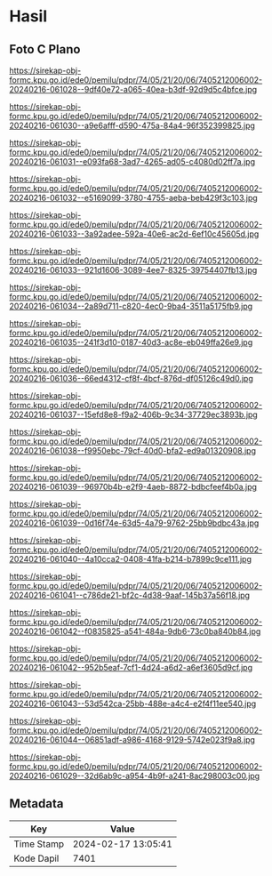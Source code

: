 # Hasil

## Foto C Plano

https://sirekap-obj-formc.kpu.go.id/ede0/pemilu/pdpr/74/05/21/20/06/7405212006002-20240216-061028--9df40e72-a065-40ea-b3df-92d9d5c4bfce.jpg

https://sirekap-obj-formc.kpu.go.id/ede0/pemilu/pdpr/74/05/21/20/06/7405212006002-20240216-061030--a9e6afff-d590-475a-84a4-96f352399825.jpg

https://sirekap-obj-formc.kpu.go.id/ede0/pemilu/pdpr/74/05/21/20/06/7405212006002-20240216-061031--e093fa68-3ad7-4265-ad05-c4080d02ff7a.jpg

https://sirekap-obj-formc.kpu.go.id/ede0/pemilu/pdpr/74/05/21/20/06/7405212006002-20240216-061032--e5169099-3780-4755-aeba-beb429f3c103.jpg

https://sirekap-obj-formc.kpu.go.id/ede0/pemilu/pdpr/74/05/21/20/06/7405212006002-20240216-061033--3a92adee-592a-40e6-ac2d-6ef10c45605d.jpg

https://sirekap-obj-formc.kpu.go.id/ede0/pemilu/pdpr/74/05/21/20/06/7405212006002-20240216-061033--921d1606-3089-4ee7-8325-39754407fb13.jpg

https://sirekap-obj-formc.kpu.go.id/ede0/pemilu/pdpr/74/05/21/20/06/7405212006002-20240216-061034--2a89d711-c820-4ec0-9ba4-3511a5175fb9.jpg

https://sirekap-obj-formc.kpu.go.id/ede0/pemilu/pdpr/74/05/21/20/06/7405212006002-20240216-061035--241f3d10-0187-40d3-ac8e-eb049ffa26e9.jpg

https://sirekap-obj-formc.kpu.go.id/ede0/pemilu/pdpr/74/05/21/20/06/7405212006002-20240216-061036--66ed4312-cf8f-4bcf-876d-df05126c49d0.jpg

https://sirekap-obj-formc.kpu.go.id/ede0/pemilu/pdpr/74/05/21/20/06/7405212006002-20240216-061037--15efd8e8-f9a2-406b-9c34-37729ec3893b.jpg

https://sirekap-obj-formc.kpu.go.id/ede0/pemilu/pdpr/74/05/21/20/06/7405212006002-20240216-061038--f9950ebc-79cf-40d0-bfa2-ed9a01320908.jpg

https://sirekap-obj-formc.kpu.go.id/ede0/pemilu/pdpr/74/05/21/20/06/7405212006002-20240216-061039--96970b4b-e2f9-4aeb-8872-bdbcfeef4b0a.jpg

https://sirekap-obj-formc.kpu.go.id/ede0/pemilu/pdpr/74/05/21/20/06/7405212006002-20240216-061039--0d16f74e-63d5-4a79-9762-25bb9bdbc43a.jpg

https://sirekap-obj-formc.kpu.go.id/ede0/pemilu/pdpr/74/05/21/20/06/7405212006002-20240216-061040--4a10cca2-0408-41fa-b214-b7899c9ce111.jpg

https://sirekap-obj-formc.kpu.go.id/ede0/pemilu/pdpr/74/05/21/20/06/7405212006002-20240216-061041--c786de21-bf2c-4d38-9aaf-145b37a56f18.jpg

https://sirekap-obj-formc.kpu.go.id/ede0/pemilu/pdpr/74/05/21/20/06/7405212006002-20240216-061042--f0835825-a541-484a-9db6-73c0ba840b84.jpg

https://sirekap-obj-formc.kpu.go.id/ede0/pemilu/pdpr/74/05/21/20/06/7405212006002-20240216-061042--952b5eaf-7cf1-4d24-a6d2-a6ef3605d9cf.jpg

https://sirekap-obj-formc.kpu.go.id/ede0/pemilu/pdpr/74/05/21/20/06/7405212006002-20240216-061043--53d542ca-25bb-488e-a4c4-e2f4f11ee540.jpg

https://sirekap-obj-formc.kpu.go.id/ede0/pemilu/pdpr/74/05/21/20/06/7405212006002-20240216-061044--06851adf-a986-4168-9129-5742e023f9a8.jpg

https://sirekap-obj-formc.kpu.go.id/ede0/pemilu/pdpr/74/05/21/20/06/7405212006002-20240216-061029--32d6ab9c-a954-4b9f-a241-8ac298003c00.jpg


## Metadata

| Key        | Value               |
| ---------- | ------------------- |
| Time Stamp | 2024-02-17 13:05:41 |
| Kode Dapil | 7401                |



